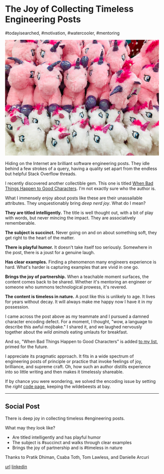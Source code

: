 # The Joy of Collecting Timeless Engineering Posts
#todayisearched, #motivation, #watercooler, #mentoring

![Photo by June Gathercole on Unsplash](images/36-01.jpeg)

Hiding on the Internet are brilliant software engineering posts. They idle behind a few strokes of a query, having a quality set apart from the endless but helpful Stack Overflow threads.

I recently discovered another collectible gem. This one is titled [When Bad Things Happen to Good Characters](http://hcibib.org/multilingual/badchars.htm). I'm not exactly sure who the author is.

What I immensely enjoy about posts like these are their unassailable attributes. They unquestionably bring *deep nerd joy*. What do I mean?

**They are titled intelligently.** The title is well thought out, with a bit of play with words, but never mincing the impact. They are associatively rememberable.

**The subject is succinct.** Never going on and on about something soft, they get right to the heart of the matter.

**There is playful humor.** It doesn't take itself too seriously. Somewhere in the post, there is a joust for a genuine laugh.

**Has clear examples.** Finding a phenomenon many engineers experience is hard. What's harder is capturing examples that are vivid in one go.

**Brings the joy of partnership.** When a teachable moment surfaces, the content comes back to be shared. Whether it's mentoring an engineer or someone who summons technological prowess, it's revered.

**The content is timeless in nature.** A post like this is unlikely to age. It lives for years without decay. It will always make me happy now I have it in my possession.

I came across the post above as my teammate and I pursued a damned character encoding defect. For a moment, I thought, "wow, a language to describe this awful mojibake." I shared it, and we laughed nervously together about the *wild animals* eating umlauts for breakfast.

And so, "When Bad Things Happen to Good Characters" is added [to my list](https://github.com/solidi/learning-notes/blob/master/mentoring/shared-links.md), primed for the future.

I appreciate its pragmatic approach. It fits in a wide spectrum of engineering posts of principle or practice that invoke feelings of joy, brilliance, and supreme craft. Oh, how such an author distills experience into so little writing and then makes it timelessly shareable.

If by chance you were wondering, we solved the encoding issue by setting the *right* [code page](https://en.wikipedia.org/wiki/Code_page), keeping the wildebeests at bay.

---

## Social Post

There is deep joy in collecting timeless #engineering posts.

What may they look like?
- Are titled intelligently and has playful humor
- The subject is #succinct and walks through clear examples
- Brings the joy of partnership and is #timeless in nature

Thanks to Pratik Dhiman, Csaba Toth, Tom Lawless, and Danielle Arcuri

[url](https://dev.to/solidi/the-joy-of-collecting-timeless-engineering-posts-5el3)
[linkedin](https://www.linkedin.com/pulse/joy-collecting-timeless-engineering-posts-douglas-w-arcuri)
